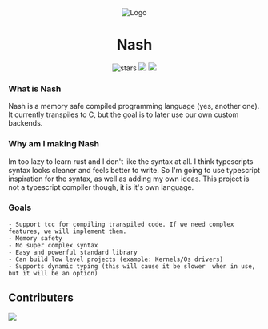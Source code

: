<div style="text-align:center;">
<img src="https://github.com/nash-project/nash/blob/.github/assets/Nash.png" alt="Logo">
<h1>Nash</h1>
<img src="https://img.shields.io/github/stars/nash-project/nash?label=Stars" alt="stars">
<img src="https://img.shields.io/github/issues/nash-project/nash?color=green">
<img src="https://img.shields.io/github/contributors/nash-project/nash">
</div>

### What is Nash

Nash is a memory safe compiled programming language (yes, another one). It currently transpiles to C, but the goal is to later use our own custom backends.

### Why am I making Nash

Im too lazy to learn rust and I don't like the syntax at all. I think typescripts syntax looks cleaner and feels better to write. So I'm going to use typescript inspiration for the syntax, as well as adding my own ideas. This project is not a typescript compiler though, it is it's own language.

### Goals

    - Support tcc for compiling transpiled code. If we need complex features, we will implement them.
    - Memory safety
    - No super complex syntax
    - Easy and powerful standard library
    - Can build low level projects (example: Kernels/Os drivers)
    - Supports dynamic typing (this will cause it be slower  when in use, but it will be an option)

## Contributers

<a href = "https://github.com/madushadhanushka/simple-sqlite/graphs/contributors">
  <img src = "https://contrib.rocks/image?repo=nash-project/nash"/>
</a>
